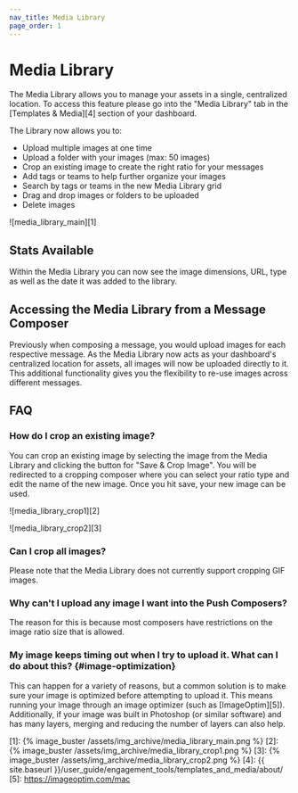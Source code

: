 ```yaml
---
nav_title: Media Library
page_order: 1
---
```

# Media Library

The Media Library allows you to manage your assets in a single, centralized location. To access this feature please go into the "Media Library" tab in the [Templates & Media][4] section of your dashboard.

The Library now allows you to:

* Upload multiple images at one time
* Upload a folder with your images (max: 50 images)
* Crop an existing image to create the right ratio for your messages
* Add tags or teams to help further organize your images
* Search by tags or teams in the new Media Library grid
* Drag and drop images or folders to be uploaded
* Delete images

![media_library_main][1]

## Stats Available
Within the Media Library you can now see the image dimensions, URL, type as well as the date it was added to the library.

## Accessing the Media Library from a Message Composer
Previously when composing a message, you would upload images for each respective message. As the Media Library now acts as your dashboard's centralized location for assets, all images will now be uploaded directly to it. This additional functionality gives you the flexibility to re-use images across different messages.

## FAQ

### How do I crop an existing image?
You can crop an existing image by selecting the image from the Media Library and clicking the button for "Save & Crop Image".  You will be redirected to a cropping composer where you can select your ratio type and edit the name of the new image.  Once you hit save, your new image can be used.

![media_library_crop1][2]

![media_library_crop2][3]

### Can I crop all images?
Please note that the Media Library does not currently support cropping GIF images.

### Why can't I upload any image I want into the Push Composers?
The reason for this is because most composers have restrictions on the image ratio size that is allowed.

### My image keeps timing out when I try to upload it. What can I do about this? {#image-optimization}
This can happen for a variety of reasons, but a common solution is to make sure your image is optimized before attempting to upload it. This means running your image through an image optimizer (such as [ImageOptim][5]). Additionally, if your image was built in Photoshop (or similar software) and has many layers, merging and reducing the number of layers can also help.

[1]: {% image_buster /assets/img_archive/media_library_main.png %}
[2]: {% image_buster /assets/img_archive/media_library_crop1.png %}
[3]: {% image_buster /assets/img_archive/media_library_crop2.png %}
[4]: {{ site.baseurl }}/user_guide/engagement_tools/templates_and_media/about/
[5]: https://imageoptim.com/mac
